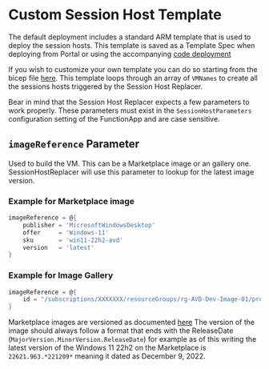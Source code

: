 # Custom Session Host Template
The default deployment includes a standard ARM template that is used to deploy the session hosts.
This template is saved as a Template Spec when deploying from Portal or using the accompanying [code deployment](\CodeDeploy.md)

If you wish to customize your own template you can do so starting from the bicep file [here](\..\StandardSessionHostTemplate\DeploySessionHosts.bicep).
This template loops through an array of `VMNames` to create all the sessions hosts triggered by the Session Host Replacer.

Bear in mind that the Session Host Replacer expects a few parameters to work properly.
These parameters must exist in the `SessionHostParameters` configuration setting of the FunctionApp and are case sensitive.

## `imageReference` Parameter

Used to build the VM. This can be a Marketplace image or an gallery one. SessionHostReplacer will use this
parameter to lookup for the latest image version.

### Example for Marketplace image
``` PowerShell
imageReference = @{
    publisher = 'MicrosoftWindowsDesktop'
    offer     = 'Windows-11'
    sku       = 'win11-22h2-avd'
    version   = 'latest'
}
```

### Example for Image Gallery
```PowerShell
imageReference = @{
    id = "/subscriptions/XXXXXXX/resourceGroups/rg-AVD-Dev-Image-01/providers/Microsoft.Compute/galleries/AVD_Gallery/images/FirstAVDImage"
}
```
Marketplace images are versioned as documented [here](https://support.microsoft.com/en-au/topic/windows-10-and-windows-11-client-images-for-december-2022-b4604f5f-571d-4ba9-8fdf-51f6302a2093)
The version of the image should always follow a format that ends with the ReleaseDate (`MajorVersion.MinorVersion.ReleaseDate`)
for example as of this writing the latest version of the Windows 11 22h2 on the Marketplace is `22621.963.*221209*` meaning it dated as December 9, 2022.
